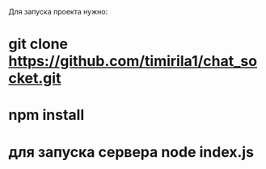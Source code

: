 Для запуска проекта нужно:

# git clone https://github.com/timirila1/chat_socket.git
# npm install
# для запуска сервера node index.js
